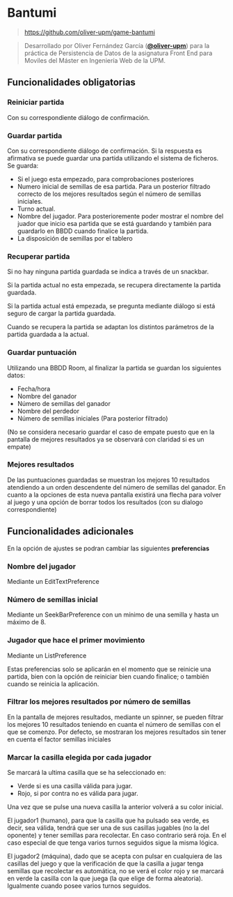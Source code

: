# Bantumi

> https://github.com/oliver-upm/game-bantumi

> Desarrollado por Oliver Fernández García ([**@oliver-upm**](//github.com/oliver-upm)) para la práctica de Persistencia de Datos de la asignatura Front End para Moviles del Máster en Ingeniería Web de la UPM.

## Funcionalidades obligatorias
### Reiniciar partida
Con su correspondiente diálogo de confirmación.

### Guardar partida
Con su correspondiente diálogo de confirmación. Si la respuesta es afirmativa se puede guardar una partida utilizando el sistema de ficheros. Se guarda:
- Si el juego esta empezado, para comprobaciones posteriores
- Numero inicial de semillas de esa partida. Para un posterior filtrado correcto de los mejores resultados según el número de semillas iniciales.
- Turno actual.
- Nombre del jugador. Para posterioremente poder mostrar el nombre del juador que inicio esa partida que se está guardando y también para guardarlo en BBDD cuando finalice la partida.
- La disposición de semillas por el tablero

### Recuperar partida
Si no hay ninguna partida guardada se indica a través de un snackbar.

Si la partida actual no esta empezada, se recupera directamente la partida guardada.

Si la partida actual está empezada, se pregunta mediante diálogo si está seguro de cargar la partida guardada.

Cuando se recupera la partida se adaptan los distintos parámetros de la partida guardada a la actual.

### Guardar puntuación
Utilizando una BBDD Room, al finalizar la partida se guardan los siguientes datos:
- Fecha/hora
- Nombre del ganador
- Número de semillas del ganador
- Nombre del perdedor
- Número de semillas iniciales (Para posterior filtrado)

(No se considera necesario guardar el caso de empate puesto que en la pantalla de mejores resultados ya se observará con claridad si es un empate)

### Mejores resultados
De las puntuaciones guardadas se muestran los mejores 10 resultados atendiendo a un orden descendente del número de semillas del ganador.
En cuanto a la opciones de esta nueva pantalla existirá una flecha para volver al juego y una opción de borrar todos los resultados (con su dialogo correspondiente)

## Funcionalidades adicionales

En la opción de ajustes se podran cambiar las siguientes **preferencias**
### Nombre del jugador
Mediante un EditTextPreference
### Número de semillas inicial
Mediante un SeekBarPreference con un mínimo de una semilla y hasta un máximo de 8.
### Jugador que hace el primer movimiento
Mediante un ListPreference

Estas preferencias solo se aplicarán en el momento que se reinicie una partida, bien con la opción de reiniciar bien cuando finalice; o también cuando se reinicia la aplicación.

### Filtrar los mejores resultados por número de semillas
En la pantalla de mejores resultados, mediante un spinner, se pueden filtrar los mejores 10 resultados teniendo en cuanta el número de semillas con el que se comenzo. Por defecto, se mostraran los mejores resultados sin tener en cuenta el factor semillas iniciales

### Marcar la casilla elegida por cada jugador
Se marcará la ultima casilla que se ha seleccionado en:
- Verde si es una casilla válida para jugar.
- Rojo, si por contra no es válida para jugar.

Una vez que se pulse una nueva casilla la anterior volverá a su color inicial.

El jugador1 (humano), para que la casilla que ha pulsado sea verde, es decir, sea válida, tendrá que ser una de sus casillas jugables (no la del oponente) y tener semillas para recolectar. En caso contrario será roja. En el caso especial de que tenga varios turnos seguidos sigue la misma lógica.

El jugador2 (máquina), dado que se acepta con pulsar en cualquiera de las casillas del juego y que la verificación de que la casilla a jugar tenga semillas que recolectar es automática, no se verá el color rojo y se marcará en verde la casilla con la que juega (la que elige de forma aleatoria). Igualmente cuando posee varios turnos seguidos.
